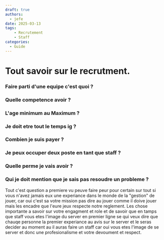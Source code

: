 ```yaml
---
draft: true
authors:
  - jefe
date: 2025-03-13
tags:
    - Recrutement
    - Staff
categories:
  - Guide
---
```


# Tout savoir sur le recrutment.

### Faire parti d'une equipe c'est quoi ?
### Quelle competence avoir ?
### L'age minimum au Maximum ?
### Je doit etre tout le temps ig ?
### Combien je suis payer ?
### Je peux occuper deux poste en tant que staff ?
### Quelle perme je vais avoir ?
### Qui je doit mention que je sais pas resoudre un probleme ?


Tout c'est question a premiere vu peuve faire peur pour certain sur tout si vous n'avez jamais eux une experiance dans le monde de la "gestion" de jouer, car oui c'est sa votre mission pas dire au jouer comme il doive jouer mais les encadre que l'eure jeux respecte notre reglement.
Les chose importante a savoir sur votre engagment et role et de savoir que en tamps que staff vous etes l'image du server en premier ligne se qui veux dire que chauqe personne la premier experiance au avis sur le server et le seras decider au moment au il auras faire un staff car oui vous etes l'image de se server et donc une profesionalisme et votre devoument et respect.